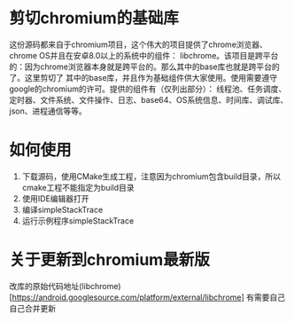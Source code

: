 # 剪切chromium的基础库

这份源码都来自于chromium项目，这个伟大的项目提供了chrome浏览器、chrome OS并且在安卓8.0以上的系统中的组件：
libchrome。该项目是跨平台的：因为chrome浏览器本身就是跨平台的。那么其中的base库也就是跨平台的了。这里剪切了
其中的base库，并且作为基础组件供大家使用。使用需要遵守google的chromium的许可。提供的组件有（仅列出部分）：
线程池、任务调度、定时器、文件系统、文件操作、日志、base64、OS系统信息、时间库、调试库、json、进程通信等等。

# 如何使用

1. 下载源码，使用CMake生成工程，注意因为chromium包含build目录，所以cmake工程不能指定为build目录
2. 使用IDE编辑器打开
3. 编译simpleStackTrace
4. 运行示例程序simpleStackTrace

# 关于更新到chromium最新版

改库的原始代码地址(libchrome)[https://android.googlesource.com/platform/external/libchrome]  有需要自己自己合并更新
